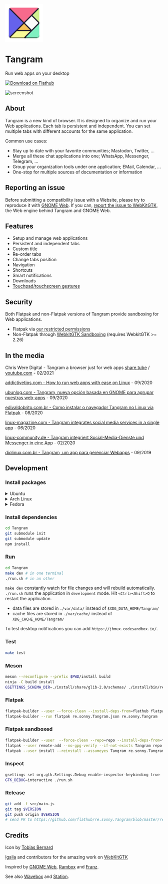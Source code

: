 <img style="vertical-align: middle;" src="data/icons/hicolor/scalable/apps/re.sonny.Tangram.svg" width="120" height="120">

# Tangram

Run web apps on your desktop

<a href='https://flathub.org/apps/details/re.sonny.Tangram'><img width='200' alt='Download on Flathub' src='https://flathub.org/assets/badges/flathub-badge-en.svg'/></a>

![screenshot](data/appdata/screenshot.png)

## About

Tangram is a new kind of browser. It is designed to organize and run your Web applications.
Each tab is persistent and independent. You can set multiple tabs with different accounts for the same application.

Common use cases:

- Stay up to date with your favorite communities; Mastodon, Twitter, ...
- Merge all these chat applications into one; WhatsApp, Messenger, Telegram, ...
- Group your organization tools under one application; EMail, Calendar, ...
- One-stop for multiple sources of documentation or information

## Reporting an issue

Before submitting a compatibility issue with a Website, please try to reproduce it with [GNOME Web](https://wiki.gnome.org/Apps/Web/). If you can, [report the issue to WebKitGTK](https://bugs.webkit.org/enter_bug.cgi?assigned_to=webkit-unassigned%40lists.webkit.org&attachurl=&blocked=&bug_file_loc=http://&bug_severity=Normal&bug_status=NEW&comment=&component=WebKit%20Gtk&contenttypeentry=&contenttypemethod=autodetect&contenttypeselection=text/plain&data=&dependson=&description=&flag_type-1=X&flag_type-3=X&flag_type-4=X&form_name=enter_bug&keywords=GTK&maketemplate=Remember%20values%20as%20bookmarkable%20template&op_sys=Linux&priority=P3&product=WebKit&rep_platform=PC&short_desc=%5BGTK%5D%20), the Web engine behind Tangram and GNOME Web.

## Features

- Setup and manage web applications
  <!-- - Custom icon -->
- Persistent and independent tabs
- Custom title
- Re-order tabs
- Change tabs position
- Navigation
- Shortcuts
- Smart notifications
- Downloads
- [Touchpad/touchscreen gestures](https://blogs.gnome.org/alexm/2019/09/13/gnome-and-gestures-part-1-webkitgtk/)

## Security

Both Flatpak and non-Flatpak versions of Tangram provide sandboxing for Web applications.

- Flatpak via [our restricted permissions](https://github.com/sonnyp/Tangram/blob/master/re.sonny.Tangram.json)
- Non-Flatpak through [WebkitGTK Sandboxing](https://www.youtube.com/watch?v=5TDg83LHZ6o) (requires WebkitGTK >= 2.26)

<!-- ## Roadmap

- Custom icon (WIP)
- Custom applications (WIP)
- Expose WebKitGTK settings (todo)
- SearchProvider (todo)
- Custom CSS/JS for better integration (todo)
- WebExtensions (todo) -->

<!-- Disabled for now, enable with TANGRAM_ENABLE_CUSTOM_APPLICATIONS=true -->
<!-- use at your own risk -->
<!--
### Custom applications

You can create custom applications with one or multiple tabs. They work the same as the main instance.

See demo: https://www.youtube.com/watch?v=y9MIXn4Iw70

You can create a custom application by

- dragging the tab out (see demo)
- right click on the tab
- via the application menu -->

## In the media

Chris Were Digital - Tangram a browser just for web apps [share.tube](https://share.tube/videos/watch/684332bf-cf6a-415d-970b-fb6ca996996b) / [youtube.com](https://www.youtube.com/watch?v=M1NEZ6fVBQQ) - 02/2021

[addictivetips.com - How to run web apps with ease on Linux](https://www.addictivetips.com/ubuntu-linux-tips/run-web-apps-linux/) - 09/2020

[ubunlog.com - Tangram, nueva opción basada en GNOME para agrupar nuestras web-apps](https://ubunlog.com/tangram-nueva-opcion-basada-en-gnome-para-agrupar-nuestras-web-apps/) - 09/2020

[edivaldobrito.com.br - Como instalar o navegador Tangram no Linux via Flatpak](https://www.edivaldobrito.com.br/como-instalar-o-navegador-tangram-no-linux-via-flatpak/) - 08/2020

[linux-magazine.com - Tangram integrates social media services in a single app](https://www.linux-magazine.com/Issues/2020/235/Tangram) - 06/2020

[linux-community.de - Tangram integriert Social-Media-Dienste und Messenger in eine App](https://www.linux-community.de/ausgaben/linuxuser/2020/02/zusammengepuzzelt/) - 02/2020

[diolinux.com.br - Tangram, um app para gerenciar Webapps](https://diolinux.com.br/aplicativos/tangram-um-app-para-gerenciar-webapps.html) - 09/2019

## Development

### Install packages

<details>
 <summary>Ubuntu</summary>
 <code>
 sudo apt install npm libglib2.0-dev-bin flatpak-builder git
 </code>
</details>

<details>
 <summary>Arch Linux</summary>
 <code>
 sudo pacman -S npm glib2 flatpak-builder git
 </code>
</details>

<details>
  <summary>Fedora</summary>
  <code>
  sudo dnf install npm glib2-devel flatpak-builder git
  </code>
</details>

### Install dependencies

```sh
cd Tangram
git submodule init
git submodule update
npm install
```

### Run

```sh
cd Tangram
make dev # in one terminal
./run.sh # in an other
```

`make dev` constantly watch for file changes and will rebuild automatically. `./run.sh` runs the application in `development` mode. Hit `<Ctrl><Shift>Q` to restart the application.

- data files are stored in `./var/data/` instead of `$XDG_DATA_HOME/Tangram/`
- cache files are stored in `./var/cache/` instead of `XDG_CACHE_HOME/Tangram/`
  <!-- TODO application -->
  <!-- - desktop files are stored in `./var/applications/` instead of `$XDG_DATA_HOME/applications/` -->
  <!-- "--filesystem=xdg-data/applications:create" -->

To test desktop notifications you can add `https://jhmux.codesandbox.io/`.

### Test

```sh
make test
```

### Meson

```sh
meson --reconfigure --prefix $PWD/install build
ninja -C build install
GSETTINGS_SCHEMA_DIR=./install/share/glib-2.0/schemas/ ./install/bin/re.sonny.Tangram
```

### Flatpak

```sh
flatpak-builder --user --force-clean --install-deps-from=flathub flatpak re.sonny.Tangram.json
flatpak-builder --run flatpak re.sonny.Tangram.json re.sonny.Tangram
```

### Flatpak sandboxed

```sh
flatpak-builder --user  --force-clean --repo=repo --install-deps-from=flathub flatpak re.sonny.Tangram.json
flatpak --user remote-add --no-gpg-verify --if-not-exists Tangram repo
flatpak --user install --reinstall --assumeyes Tangram re.sonny.Tangram
```

### Inspect

```sh
gsettings set org.gtk.Settings.Debug enable-inspector-keybinding true
GTK_DEBUG=interactive ./run.sh
```

### Release

```sh
git add -f src/main.js
git tag $VERSION
git push origin $VERSION
# send PR to https://github.com/flathub/re.sonny.Tangram/blob/master/re.sonny.Tangram.json
```

## Credits

Icon by [Tobias Bernard](https://tobiasbernard.com/)

[Igalia](https://www.igalia.com/) and contributors for the amazing work on [WebKitGTK](https://webkitgtk.org/)

Inspired by [GNOME Web](https://wiki.gnome.org/Apps/Web), [Rambox](https://rambox.pro/#home) and [Franz](https://meetfranz.com/).

See also [Wavebox](https://wavebox.io/) and [Station](https://getstation.com/).
